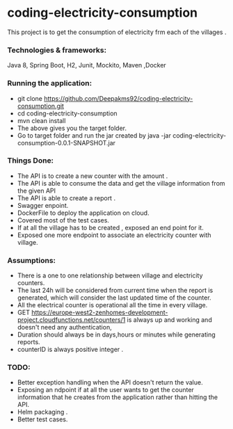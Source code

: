 # coding-electricity-consumption
This project is to get the consumption of electricity frm each of the villages .

### Technologies & frameworks:
Java 8, Spring Boot, H2, Junit, Mockito, Maven ,Docker

### Running the application:
* git clone https://github.com/Deepakms92/coding-electricity-consumption.git
* cd coding-electricity-consumption
* mvn clean install
* The above gives you the target folder.
* Go to target folder and run the jar created by java -jar coding-electricity-consumption-0.0.1-SNAPSHOT.jar

### Things Done:
* The API is to create a new counter with the amount .
* The API is able to consume the data and get the village information from the given API
* The API is able to create a report .
* Swagger enpoint.
* DockerFile to deploy the application on cloud.
* Covered most of the test cases.
* If at all the village has to be created , exposed an end point for it. 
* Exposed one more endpoint to associate an electricity counter with village.

### Assumptions:
* There is a one to one relationship between village and electricity counters.
* The last 24h will be considered from current time when the report is generated, which will consider the last updated time of the counter.
* All the electrical counter is operational all the time in every village.
* GET https://europe-west2-zenhomes-development-project.cloudfunctions.net/counters/1 is always up and working and doesn't 
need  any  authentication,
* Duration should always be in days,hours or minutes while generating reports.
* counterID is always positive integer .


### TODO:
* Better exception handling when the API doesn't return the value.
* Exposing an ndpoint if at all the user wants to get the counter information that he creates from the application rather than hitting the API.
* Helm packaging .
* Better test cases.





